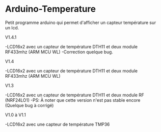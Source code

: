 # Arduino-Temperature
Petit programme arduino qui permet d'afficher un capteur température sur un lcd.

V1.4.1

-LCD16x2 avec un capteur de température DTH11 et deux module RF433mhz (ARM MCU WL)
-Correction quelque bug.

V1.4

-LCD16x2 avec un capteur de température DTH11 et deux module RF433mhz (ARM MCU WL)

V1.3

-LCD16x2 avec un capteur de température DTH11 et deux module RF (NRF24LO1)
-PS: À noter que cette version n'est pas stable encore (Quelque bug à corrigé)

V1.0 à V1.1 

-LCD16x2 avec une capteur de température TMP36

